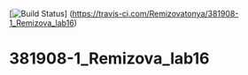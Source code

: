 [![Build Status](https://travis-ci.com/Remizovatonya/381908-1_Remizova_lab16.svg?branch=main)]
(https://travis-ci.com/Remizovatonya/381908-1_Remizova_lab16)
# 381908-1_Remizova_lab16